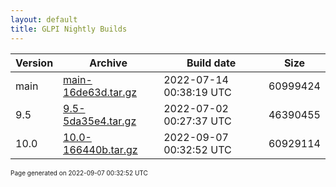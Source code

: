```yaml
---
layout: default
title: GLPI Nightly Builds
---
```


Version|Archive|Build date|Size
---|---|---|---
main|[main-16de63d.tar.gz](main-16de63d.tar.gz)|2022-07-14 00:38:19 UTC|60999424
9.5|[9.5-5da35e4.tar.gz](9.5-5da35e4.tar.gz)|2022-07-02 00:27:37 UTC|46390455
10.0|[10.0-166440b.tar.gz](10.0-166440b.tar.gz)|2022-09-07 00:32:52 UTC|60929114

<font size="1">Page generated on 2022-09-07 00:32:52 UTC</font>
